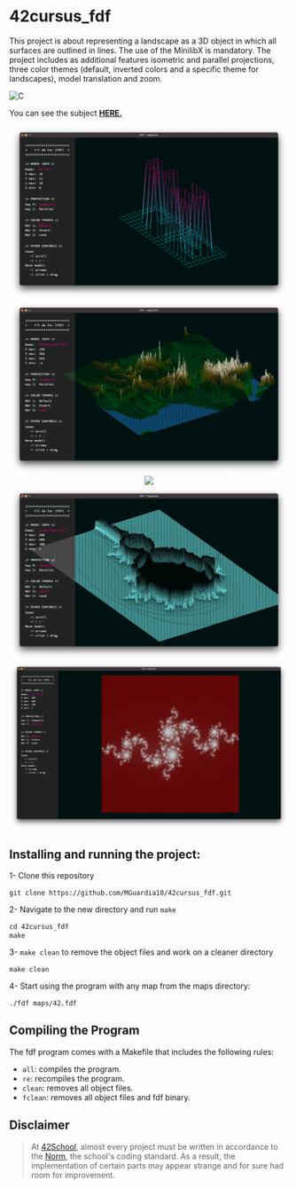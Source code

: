 # 42cursus_fdf
This project is about representing a landscape as a 3D object in which all surfaces are outlined in lines. The use of the MinilibX is mandatory. The project includes as additional features isometric and parallel projections, three color themes (default, inverted colors and a specific theme for landscapes), model translation and zoom.

![C](https://img.shields.io/badge/C-a?style=for-the-badge&logo=C&color=grey)

You can see the subject [**HERE.**](https://github.com/MGuardia10/42cursus/blob/main/subjects/en/fdf_subject_en.pdf)

<p align="center">
	<img src="https://raw.githubusercontent.com/MGuardia10/42cursus_fdf/main/img/fdf_42.png" />
	<img src="https://raw.githubusercontent.com/MGuardia10/42cursus_fdf/main/img/fdf_land.png" />
	<img src="https://raw.githubusercontent.com/MGuardia10/42cursus_fdf/main/img/fdf_himalaya.png" />
	<img src="https://raw.githubusercontent.com/MGuardia10/42cursus_fdf/main/img/fdf_mandelbrot.png" />
	<img src="https://raw.githubusercontent.com/MGuardia10/42cursus_fdf/main/img/fdf_julia.png" />
</p>

## Installing and running the project:

1- Clone this repository
	
	git clone https://github.com/MGuardia10/42cursus_fdf.git
2- Navigate to the new directory and run `make`
	
	cd 42cursus_fdf
   	make
3- `make clean` to remove the object files and work on a cleaner directory

	make clean
4- Start using the program with any map from the maps directory:

	./fdf maps/42.fdf

## Compiling the Program
The fdf program comes with a Makefile that includes the following rules:

- `all`: compiles the program.
- `re`: recompiles the program.
- `clean`: removes all object files.
- `fclean`: removes all object files and fdf binary.

## Disclaimer
> At [42School](https://en.wikipedia.org/wiki/42_(school)), almost every project must be written in accordance to the [Norm](https://github.com/MGuardia10/42cursus/blob/main/subjects/en/norm_en.pdf), the school's coding standard. As a result, the implementation of certain parts may appear strange and for sure had room for improvement.
